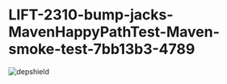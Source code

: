 # LIFT-2310-bump-jacks-MavenHappyPathTest-Maven-smoke-test-7bb13b3-4789

![depshield](https://dev1.dev.depshield.sonatype.org/badges/depshield-testing/LIFT-2310-bump-jacks-MavenHappyPathTest-Maven-smoke-test-7bb13b3-4789/depshield.svg)